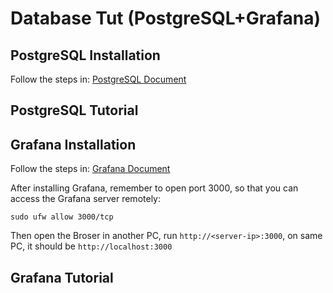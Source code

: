 # Database Tut (PostgreSQL+Grafana)

## PostgreSQL Installation

Follow the steps in:
[PostgreSQL Document](https://www.postgresql.org/download/linux/ubuntu/)

## PostgreSQL Tutorial

## Grafana Installation

Follow the steps in:
[Grafana Document](https://grafana.com/docs/grafana/latest/setup-grafana/installation/debian/)

After installing Grafana, remember to open port 3000, so that you can access the Grafana server remotely:
```
sudo ufw allow 3000/tcp
```

Then open the Broser in another PC, run `http://<server-ip>:3000`, on same PC, it should be `http://localhost:3000`

## Grafana Tutorial
